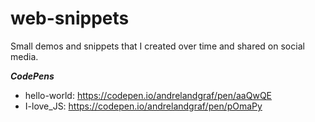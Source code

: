 # web-snippets
Small demos and snippets that I created over time and shared on social media. 

***CodePens***

* hello-world: https://codepen.io/andrelandgraf/pen/aaQwQE
* I-love_JS: https://codepen.io/andrelandgraf/pen/pOmaPy
